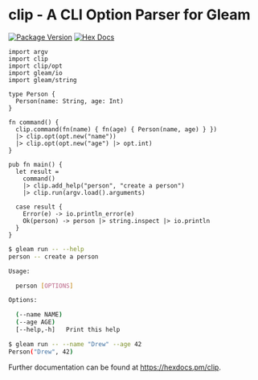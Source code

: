# clip - A CLI Option Parser for Gleam

[![Package Version](https://img.shields.io/hexpm/v/clip)](https://hex.pm/packages/clip)
[![Hex Docs](https://img.shields.io/badge/hex-docs-ffaff3)](https://hexdocs.pm/clip/)

```gleam
import argv
import clip
import clip/opt
import gleam/io
import gleam/string

type Person {
  Person(name: String, age: Int)
}

fn command() {
  clip.command(fn(name) { fn(age) { Person(name, age) } })
  |> clip.opt(opt.new("name"))
  |> clip.opt(opt.new("age") |> opt.int)
}

pub fn main() {
  let result =
    command()
    |> clip.add_help("person", "create a person")
    |> clip.run(argv.load().arguments)

  case result {
    Error(e) -> io.println_error(e)
    Ok(person) -> person |> string.inspect |> io.println
  }
}
```

```sh
$ gleam run -- --help
person -- create a person

Usage:

  person [OPTIONS]

Options:

  (--name NAME)
  (--age AGE)
  [--help,-h]   Print this help
```

```sh
$ gleam run -- --name "Drew" --age 42
Person("Drew", 42)
```

Further documentation can be found at <https://hexdocs.pm/clip>.
